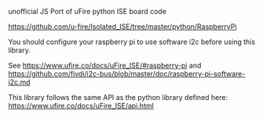 unofficial JS Port of uFire python ISE board code
 
https://github.com/u-fire/Isolated_ISE/tree/master/python/RaspberryPi

You should configure your raspberry pi to use software i2c before using this library.
    
See https://www.ufire.co/docs/uFire_ISE/#raspberry-pi and https://github.com/fivdi/i2c-bus/blob/master/doc/raspberry-pi-software-i2c.md

This library follows the same API as the python library defined here:
https://www.ufire.co/docs/uFire_ISE/api.html